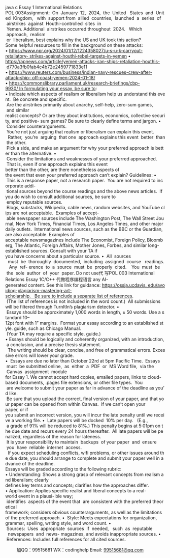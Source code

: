 java c
Essay 1
International Relations
POL 003Assignment:  On  January  12,  2024,  the  United   States  and  United  Kingdom,   with  support from  allied  countries,  launched  a  series  of  airstrikes  against  Houthi-controlled  sites  in  Yemen. Additional  airstrikes occurred throughout  2024.   Which  approach,  realism  or  liberalism, best explains why the US and UK took this action?
Some helpful resources to fill in the background on these attacks:
• https://www.npr.org/2024/01/12/1224358027/u-s-u-k-carryout-retaliatory- strikes-against-houthi-rebel-targets-in-yemen
• https://apnews.com/article/yemen-attacks-iran-ships-retaliation-houthis- d770a3fb0fab4c4b72e2459771833e11
• https://www.reuters.com/business/indian-navy-rescues-crew-after-attack-ship- off-coast-yemen-2024-01-18/
• https://commonslibrary.parliament.uk/research-briefings/cbp-9930/ In formulating your essay, be sure to:
• Indicate which aspects of realism or liberalism help us understand this event.  Be concrete and specific.  Are the airstrikes primarily about anarchy, self-help, zero-sum games,  and similar realist concepts? Or are they about institutions, economics, collective security, and positive- sum games? Be sure to clearly define terms and jargon.
•  Consider counterarguments.  You’re not just arguing that realism or liberalism can explain this event.   Rather,  you’re  arguing  that one  approach explains this event  better  than  the other.  Pick a side, and make an argument for why your preferred approach is better than the alternative.
•  Consider the limitations and weaknesses of your preferred approached.  That is, even if one approach explains this event better than the other, are there nonetheless aspects of the event that even your preferred approach can’t explain?
Guidelines:
•  This is a response paper, not a research paper.  You are not required to incorporate addi- tional sources beyond the course readings and the above news articles.  If you do wish to consult additional sources, be sure to  employ reputable sources.  Blogs, substacks, Wikipedia, cable news, random websites, and YouTube clips are not acceptable.  Examples of accept- able newspaper sources include The Washington Post, The Wall Street Journal, New York Times, Financial Times, Los Angeles Times, and other major daily outlets.  International news sources, such as the BBC or the Guardian, are also acceptable. Examples of acceptable newsmagazines include The Economist, Foreign Policy, Bloomberg, The Atlantic, Foreign
Affairs, Mother Jones, Forbes, and similar long-established sources. Consult with your TA if you have concerns about a particular source.
•  All  sources   must  be  thoroughly  documented,  including  assigned  course   readings.    Any  ref- erence  to  a  source  must  be  properly  cited.    You  must  be  the  sole  author  of  your  paper. Do not use代 写POL 003 International Relations Essay 1C/C++
代做程序编程语言 any AI-generated content. See this link for guidance: https://ossja.ucdavis. edu/avoiding-plagiarism-mastering-art-scholarship.   Be sure to include a separate list of references.  (The list of references is not included in the word count.)  All submissions will be filtered through TurnItIn’s plagiarism detector.
•  Essays should be approximately 1,000 words in length, ± 50 words. Use a standard 10–12pt font with 1” margins.  Format your essay according to an established style. guide, such as Chicago Manual.  (Your TA may require a specific style. guide.)
• Essays should be logically and coherently organized, with an introduction, a conclusion, and a precise thesis statement.   The writing should be clear, concise, and free of grammatical errors. Excessive errors will lower your grade.
•  Essays are due no later than October 22rd at 5pm Pacific Time.  Essays  must  be submitted online,  as  either  a  PDF  or  MS Word file,  via the  Canvas  assignment  module for Essay 1. We cannot accept hard copies, emailed papers, links to cloud-based documents, .pages file extensions, or other file types.  You  are welcome to submit your paper as far in advance of the deadline as you’d like.  Be sure that you upload the correct, final version of your paper, and that your paper can be opened from within Canvas.  If we can’t open your paper, or if you submit an incorrect version, you will incur the late penalty until we receive a working file.
•  Late papers will be docked  10% per day.   (E.g.,  a grade of 91% will be reduced to 81%.) This penalty begins at 5:01pm on the due date and recurs every 24 hours thereafter.  All late papers will be penalized, regardless of the reason for lateness.  It is your responsibility to maintain  backups  of your paper  and  ensure  you  have  reliable  internet  access.   If you expect scheduling conflicts, wifi problems, or other issues around the due date, you should arrange to complete and submit your paper well in advance of the deadline.
Essays will be graded according to the following rubric:
• Understanding: Shows a strong grasp of relevant concepts from realism and liberalism; clearly defines key terms and concepts; clarifies how the approaches differ.
• Application: Applies specific realist and liberal concepts to a real-world event in a plausi- ble way;  identifies  aspects of the event that  are consistent with the preferred theoretical framework; considers obvious counterarguments, as well as the limitations of the preferred approach.
•  Style: Meets expectations for organization, grammar, spelling, writing style, and word count.
•  Sources:  Uses  appropriate  sources  if  needed,   such  as  reputable   newspapers  and  news- magazines, and avoids inappropriate sources.
•  References: Includes full references for all cited sources.







         
加QQ：99515681  WX：codinghelp  Email: 99515681@qq.com
